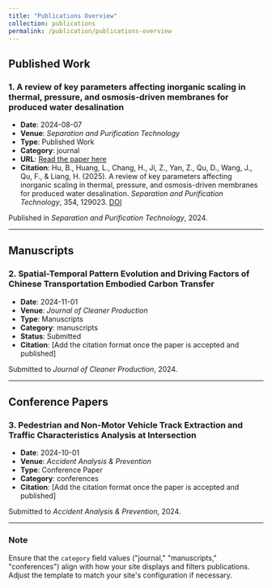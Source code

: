 ```yaml
---
title: "Publications Overview"
collection: publications
permalink: /publication/publications-overview
---
```


## Published Work
### 1. A review of key parameters affecting inorganic scaling in thermal, pressure, and osmosis-driven membranes for produced water desalination
- **Date**: 2024-08-07
- **Venue**: *Separation and Purification Technology*
- **Type**: Published Work
- **Category**: journal
- **URL**: [Read the paper here](https://www.sciencedirect.com/science/article/pii/S138358662402762X?via%3Dihub)
- **Citation**: Hu, B., Huang, L., Chang, H., Ji, Z., Yan, Z., Qu, D., Wang, J., Qu, F., & Liang, H. (2025). A review of key parameters affecting inorganic scaling in thermal, pressure, and osmosis-driven membranes for produced water desalination. *Separation and Purification Technology*, 354, 129023. [DOI](https://doi.org/10.1016/j.seppur.2024.129023)

Published in *Separation and Purification Technology*, 2024.

---

## Manuscripts
### 2. Spatial-Temporal Pattern Evolution and Driving Factors of Chinese Transportation Embodied Carbon Transfer
- **Date**: 2024-11-01
- **Venue**: *Journal of Cleaner Production*
- **Type**: Manuscripts
- **Category**: manuscripts
- **Status**: Submitted
- **Citation**: [Add the citation format once the paper is accepted and published]

Submitted to *Journal of Cleaner Production*, 2024.

---

## Conference Papers
### 3. Pedestrian and Non-Motor Vehicle Track Extraction and Traffic Characteristics Analysis at Intersection
- **Date**: 2024-10-01
- **Venue**: *Accident Analysis & Prevention*
- **Type**: Conference Paper
- **Category**: conferences
- **Citation**: [Add the citation format once the paper is accepted and published]

Submitted to *Accident Analysis & Prevention*, 2024.

---

### Note
Ensure that the `category` field values ("journal," "manuscripts," "conferences") align with how your site displays and filters publications. Adjust the template to match your site's configuration if necessary.
